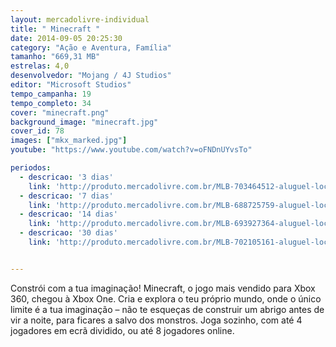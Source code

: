 ```yaml
---
layout: mercadolivre-individual
title: " Minecraft "
date: 2014-09-05 20:25:30
category: "Ação e Aventura, Família"
tamanho: "669,31 MB"
estrelas: 4,0
desenvolvedor: "Mojang / 4J Studios"
editor: "Microsoft Studios"
tempo_campanha: 19
tempo_completo: 34
cover: "minecraft.png"
background_image: "minecraft.jpg"
cover_id: 78
images: ["mkx_marked.jpg"]
youtube: "https://www.youtube.com/watch?v=oFNDnUYvsTo"

periodos:
  - descricao: '3 dias'
    link: 'http://produto.mercadolivre.com.br/MLB-703464512-aluguel-locaco-de-jogos-4-dias-xbox-one-midia-digital-_JM'
  - descricao: '7 dias'
    link: 'http://produto.mercadolivre.com.br/MLB-688725759-aluguel-locaco-de-jogos-xbox-one-midia-digital-_JM'
  - descricao: '14 dias'
    link: 'http://produto.mercadolivre.com.br/MLB-693927364-aluguel-locaco-de-jogos-xbox-one-midia-digital-_JM'
  - descricao: '30 dias'
    link: 'http://produto.mercadolivre.com.br/MLB-702105161-aluguel-locaco-de-jogos-xbox-one-midia-digital-_JM'


---
```


Constrói com a tua imaginação! Minecraft, o jogo mais vendido para Xbox 360, chegou à Xbox One. Cria e explora o teu próprio mundo, onde o único limite é a tua imaginação – não te esqueças de construir um abrigo antes de vir a noite, para ficares a salvo dos monstros. Joga sozinho, com até 4 jogadores em ecrã dividido, ou até 8 jogadores online.
